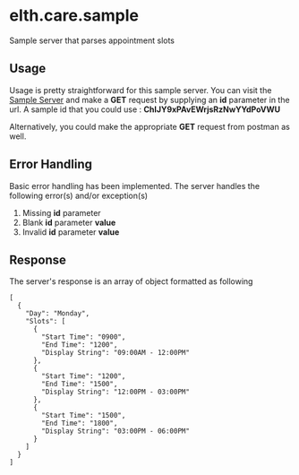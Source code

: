 # elth.care.sample
Sample server that parses appointment slots

## Usage
Usage is pretty straightforward for this sample server.
You can visit the [Sample Server](http://128.199.92.34:9000) and make a **GET** request by supplying an **id** parameter in the url.
A sample id that you could use : **ChIJY9xPAvEWrjsRzNwYYdPoVWU**

Alternatively, you could make the appropriate **GET** request from postman as well.

## Error Handling
Basic error handling has been implemented. The server handles the following error(s) and/or exception(s)

1. Missing **id** parameter
2. Blank **id** parameter **value**
3. Invalid **id** parameter **value**

## Response
The server's response is an array of object formatted as following

```
[
  {
    "Day": "Monday",
    "Slots": [
      {
        "Start Time": "0900",
        "End Time": "1200",
        "Display String": "09:00AM - 12:00PM"
      },
      {
        "Start Time": "1200",
        "End Time": "1500",
        "Display String": "12:00PM - 03:00PM"
      },
      {
        "Start Time": "1500",
        "End Time": "1800",
        "Display String": "03:00PM - 06:00PM"
      }
    ]
  }
]
```
